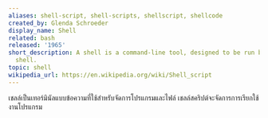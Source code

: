 ```yaml
---
aliases: shell-script, shell-scripts, shellscript, shellcode
created_by: Glenda Schroeder
display_name: Shell
related: bash
released: '1965'
short_description: A shell is a command-line tool, designed to be run by the Unix
  shell.
topic: shell
wikipedia_url: https://en.wikipedia.org/wiki/Shell_script
---
```

เชลล์เป็นเทอร์มินัลแบบข้อความที่ใช้สำหรับจัดการโปรแกรมและไฟล์ เชลล์สคริปต์จะจัดการการเรียกใช้งานโปรแกรม
